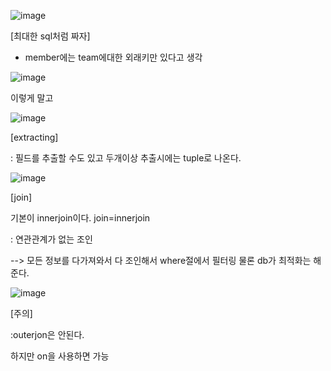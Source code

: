 ![image](https://user-images.githubusercontent.com/108928206/194984955-a2cb4709-2378-41c7-91a2-74ab5f9f9648.png)

[최대한 sql처럼 짜자]

- member에는 team에대한 외래키만 있다고 생각

![image](https://user-images.githubusercontent.com/108928206/194983131-577df664-5d34-4ffa-ac58-19c2edb9378c.png)

이렇게 말고

![image](https://user-images.githubusercontent.com/108928206/194984344-2c486559-d537-4834-a029-cc69ff6b287e.png)

[extracting]

: 필드를 추출할 수도 있고 두개이상 추출시에는 tuple로 나온다.

![image](https://user-images.githubusercontent.com/108928206/194983906-f65af4aa-802b-47e1-8e0c-69d9a6715e03.png)

[join]

기본이 innerjoin이다. join=innerjoin

[세타 조인]: 카디너리티 

: 연관관계가 없는 조인

--> 모든 정보를 다가져와서 다 조인해서 where절에서 필터링 물론 db가 최적화는 해준다.

![image](https://user-images.githubusercontent.com/108928206/194986149-d426abc6-5cd4-48a1-bc25-b28be8da707c.png)

[주의]

:outerjon은 안된다.

하지만 on을 사용하면 가능

